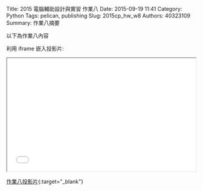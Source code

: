 Title: 2015 電腦輔助設計與實習 作業八
Date: 2015-09-19 11:41
Category: Python
Tags: pelican, publishing
Slug: 2015cp_hw_w8
Authors: 40323109
Summary: 作業八摘要

以下為作業八內容

利用 iframe 嵌入投影片:

<iframe src="40323109_cp_w8_p.html" width="500" height="300"></iframe>

[作業八投影片](40323109_cp_w8_p.html){:target="_blank"}

